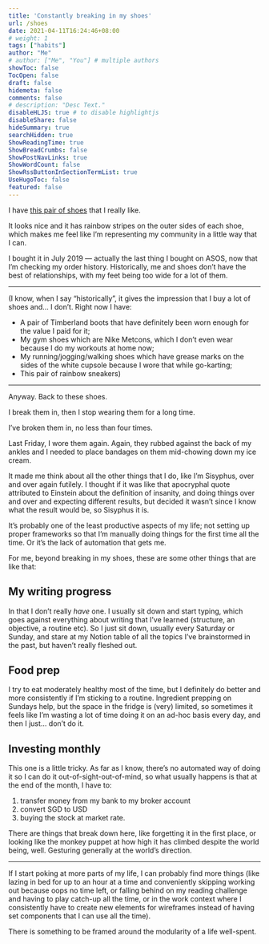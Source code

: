 ```yaml
---
title: 'Constantly breaking in my shoes'
url: /shoes
date: 2021-04-11T16:24:46+08:00
# weight: 1
tags: ["habits"]
author: "Me"
# author: ["Me", "You"] # multiple authors
showToc: false
TocOpen: false
draft: false
hidemeta: false
comments: false
# description: "Desc Text."
disableHLJS: true # to disable highlightjs
disableShare: false
hideSummary: true
searchHidden: true
ShowReadingTime: true
ShowBreadCrumbs: false
ShowPostNavLinks: true
ShowWordCount: false
ShowRssButtonInSectionTermList: true
UseHugoToc: false
featured: false
---
```


I have [this pair of shoes](https://www.adidas.com.sg/continental-80-pride-shoes/EF2318.html) that I really like.

It looks nice and it has rainbow stripes on the outer sides of each shoe, which makes me feel like I’m representing my community in a little way that I can.

I bought it in July 2019 — actually the last thing I bought on ASOS, now that I’m checking my order history. Historically, me and shoes don’t have the best of relationships, with my feet being too wide for a lot of them.

***

(I know, when I say “historically”, it gives the impression that I buy a lot of shoes and… I don’t. Right now I have:

- A pair of Timberland boots that have definitely been worn enough for the value I paid for it;
- My gym shoes which are Nike Metcons, which I don’t even wear because I do my workouts at home now;
- My running/jogging/walking shoes which have grease marks on the sides of the white cupsole because I wore that while go-karting;
- This pair of rainbow sneakers)

***

Anyway. Back to these shoes.

I break them in, then I stop wearing them for a long time.

I’ve broken them in, no less than four times.

Last Friday, I wore them again. Again, they rubbed against the back of my ankles and I needed to place bandages on them mid-chowing down my ice cream.

It made me think about all the other things that I do, like I’m Sisyphus, over and over again futilely. I thought if it was like that apocryphal quote attributed to Einstein about the definition of insanity, and doing things over and over and expecting different results, but decided it wasn’t since I know what the result would be, so Sisyphus it is.

It’s probably one of the least productive aspects of my life; not setting up proper frameworks so that I’m manually doing things for the first time all the time. Or it’s the lack of automation that gets me.

For me, beyond breaking in my shoes, these are some other things that are like that:

## My writing progress
In that I don’t really *have* one. I usually sit down and start typing, which goes against everything about writing that I’ve learned (structure, an objective, a routine etc). So I just sit down, usually every Saturday or Sunday, and stare at my Notion table of all the topics I’ve brainstormed in the past, but haven’t really fleshed out.

## Food prep
I try to eat moderately healthy most of the time, but I definitely do better and more consistently if I’m sticking to a routine. Ingredient prepping on Sundays help, but the space in the fridge is (very) limited, so sometimes it feels like I’m wasting a lot of time doing it on an ad-hoc basis every day, and then I just… don’t do it.

## Investing monthly
This one is a little tricky. As far as I know, there’s no automated way of doing it so I can do it out-of-sight-out-of-mind, so what usually happens is that at the end of the month, I have to:

1. transfer money from my bank to my broker account
2. convert SGD to USD
3. buying the stock at market rate.

There are things that break down here, like forgetting it in the first place, or looking like the monkey puppet at how high it has climbed despite the world being, well. Gesturing generally at the world’s direction.

***

If I start poking at more parts of my life, I can probably find more things (like lazing in bed for up to an hour at a time and conveniently skipping working out because oops no time left, or falling behind on my reading challenge and having to play catch-up all the time, or in the work context where I consistently have to create new elements for wireframes instead of having set components that I can use all the time).

There is something to be framed around the modularity of a life well-spent.